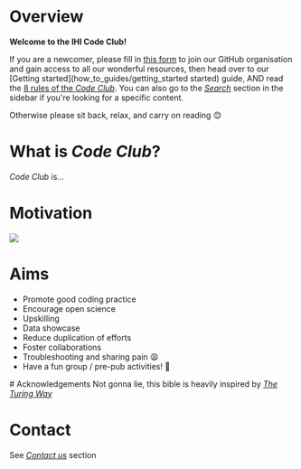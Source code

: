 # Overview

**Welcome to the IHI Code Club!**

If you are a newcomer, please fill in [this form](https://forms.office.com/Pages/ResponsePage.aspx?id=_oivH5ipW0yTySEKEdmlwmTLVShUkb9Nh40TgmRp95lUQjdSM0JDQzNPMURSRDZWTzFLRjY0WU1QMi4u
) to join our GitHub organisation and gain access to all our wonderful resources, then head over to our [Getting started](how_to_guides/getting_started started) guide, AND read the [8 rules of the _Code Club_](rules). You can also go to the [_Search_](search) section in the sidebar if you're looking for a specific content.

Otherwise please sit back, relax, and carry on reading :blush:

# What is _Code Club_?
_Code Club_ is...

# Motivation
![](http://phdcomics.com/comics/archive/phd031214s.gif)

# Aims
- Promote good coding practice​
- Encourage open science
- Upskilling​
- Data showcase
- Reduce duplication of efforts​
- Foster collaborations​
- Troubleshooting and sharing pain​ :weary:
- Have a fun group / pre-pub activities! :beers:

# Acknowledgements
Not gonna lie, this bible is heavily inspired by [_The Turing Way_](https://the-turing-way.netlify.com/introduction/introduction)

# Contact
See [_Contact us_](contact) section
